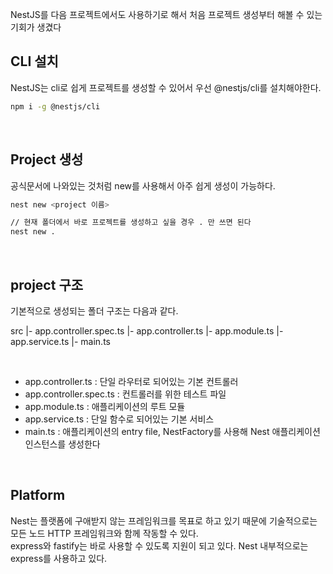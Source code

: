 NestJS를 다음 프로젝트에서도 사용하기로 해서 처음 프로젝트 생성부터 해볼 수 있는 기회가 생겼다

## CLI 설치
NestJS는 cli로 쉽게 프로젝트를 생성할 수 있어서 우선 @nestjs/cli를 설치해야한다. <br />

```bash
npm i -g @nestjs/cli
```

<br />

## Project 생성
공식문서에 나와있는 것처럼 new를 사용해서 아주 쉽게 생성이 가능하다.<br />

```bash
nest new <project 이름>

// 현재 폴더에서 바로 프로젝트를 생성하고 싶을 경우 . 만 쓰면 된다
nest new .
```

<br />

## project 구조

기본적으로 생성되는 폴더 구조는 다음과 같다. <br />

src
|- app.controller.spec.ts
|- app.controller.ts
|- app.module.ts
|- app.service.ts
|- main.ts

<br />

- app.controller.ts : 단일 라우터로 되어있는 기본 컨트롤러
- app.controller.spec.ts : 컨트롤러를 위한 테스트 파일
- app.module.ts : 애플리케이션의 루트 모듈
- app.service.ts : 단일 함수로 되어있는 기본 서비스
- main.ts : 애플리케이션의 entry file, NestFactory를 사용해 Nest 애플리케이션 인스턴스를 생성한다

<br />

## Platform
Nest는 플랫폼에 구애받지 않는 프레임워크를 목표로 하고 있기 때문에 기술적으로는 모든 노드 HTTP 프레임워크와 함께 작동할 수 있다.<br />
express와 fastify는 바로 사용할 수 있도록 지원이 되고 있다.
Nest 내부적으로는 express를 사용하고 있다.

